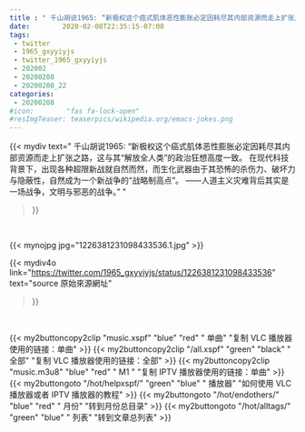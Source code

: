 ```yaml
---
title : " 千山胡说1965: “新极权这个癌式肌体恶性膨胀必定因耗尽其内部资源而走上扩张之路，这与其“解放全人类”的政治狂想高度一致。&#10;在现代科技背景下，出现各种超限新战就自然而然，而生化武器由于其恐怖的杀伤力、破坏力与隐蔽性，自然成为一个新战争的“战略制高点”。&#10;——人道主义灾难背后其实是一场战争，文明与邪恶的战争。”  "
date:        2020-02-08T22:35:15-07:00
tags:
 - twitter
 - 1965_gxyyiyjs
 - twitter_1965_gxyyiyjs
 - 202002
 - 20200208
 - 20200208_22
categories:
 - 20200208
#icon:        "fas fa-lock-open"
#resImgTeaser: teaserpics/wikipedia.org/emacs-jokes.png
---
```


{{< mydiv text=" 千山胡说1965: “新极权这个癌式肌体恶性膨胀必定因耗尽其内部资源而走上扩张之路，这与其“解放全人类”的政治狂想高度一致。&#10;在现代科技背景下，出现各种超限新战就自然而然，而生化武器由于其恐怖的杀伤力、破坏力与隐蔽性，自然成为一个新战争的“战略制高点”。&#10;——人道主义灾难背后其实是一场战争，文明与邪恶的战争。”  "
>}}
<br>


 {{< mynojpg jpg="1226381231098433536.1.jpg" >}}<br> 



{{< mydiv4o link="https://twitter.com/1965_gxyyiyjs/status/1226381231098433536"
text="source 原始來源網址"
>}}


<br>



{{< my2buttoncopy2clip "music.xspf"        "blue"   "red"    " 单曲"  "复制 VLC 播放器使用的链接：单曲" >}} {{< my2buttoncopy2clip "/all.xspf"         "green"  "black"  " 全部"  "复制 VLC 播放器使用的链接：全部" >}} {{< my2buttoncopy2clip "music.m3u8"        "blue"   "red"    " M1 "    "复制 IPTV 播放器使用的链接：单曲" >}} {{< my2buttongoto      "/hot/helpxspf/"    "green"  "blue"   " 播放器" "如何使用 VLC 播放器或者 IPTV 播放器的教程" >}} {{< my2buttongoto      "/hot/endothers/"   "blue"   "red"    " 月份"   "转到月份总目录" >}} {{< my2buttongoto      "/hot/alltags/"     "green"  "blue"   " 列表"   "转到文章总列表" >}} 
